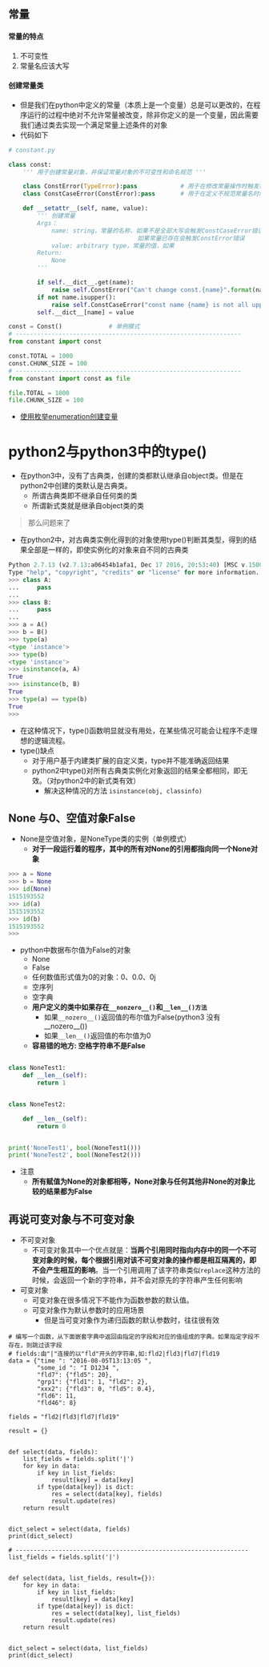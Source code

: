 ## 常量

#### 常量的特点
1. 不可变性
2. 常量名应该大写


#### 创建常量类
- 但是我们在python中定义的常量（本质上是一个变量）总是可以更改的，在程序运行的过程中绝对不允许常量被改变，除非你定义的是一个变量，因此需要我们通过类去实现一个满足常量上述条件的对象
- 代码如下

```python
# constant.py

class const:
    ''' 用于创建常量对象，并保证常量对象的不可变性和命名规范 '''

    class ConstError(TypeError):pass            # 用于在修改常量操作时触发错误
    class ConstCaseError(ConstError):pass       # 用于在定义不规范常量名时触发错误

    def __setattr__(self, name, value):
        ''' 创建常量
        Args：
            name: string，常量的名称，如果不是全部大写会触发ConstCaseError错误，
                                    如果常量已存在会触发ConstError错误
            value: arbitrary type，常量的值，如果
        Return:
            None
        '''

        if self.__dict__.get(name):
            raise self.ConstError("Can't change const.{name}".format(name=name))
        if not name.isupper():
            raise self.ConstCaseError("const name {name} is not all uppercase".format(name=name))
        self.__dict__[name] = value

const = Const()				# 单例模式
# ---------------------------------------------------------------
from constant import const

const.TOTAL = 1000
const.CHUNK_SIZE = 100
# ---------------------------------------------------------------
from constant import const as file

file.TOTAL = 1000
file.CHUNK_SIZE = 100
``` 

- [使用枚举enumeration创建变量](http://www.ziawang.com/python/basic_knowledge_of_python/enum.html)


# python2与python3中的type()
- 在python3中，没有了古典类，创建的类都默认继承自object类。但是在python2中创建的类默认是古典类。	
	- 所谓古典类即不继承自任何类的类
	- 所谓新式类就是继承自object类的类

>  那么问题来了

- 在python2中，对古典类实例化得到的对象使用type()判断其类型，得到的结果全部是一样的，即使实例化的对象来自不同的古典类

```python
Python 2.7.13 (v2.7.13:a06454b1afa1, Dec 17 2016, 20:53:40) [MSC v.1500 64 bit (AMD64)] on win32
Type "help", "copyright", "credits" or "license" for more information.
>>> class A:
...     pass
...
>>> class B:
...     pass
...
>>> a = A()
>>> b = B()
>>> type(a)
<type 'instance'>
>>> type(b)
<type 'instance'>
>>> isinstance(a, A)
True
>>> isinstance(b, B)
True
>>> type(a) == type(b)
True
>>>
```

- 在这种情况下，type()函数明显就没有用处，在某些情况可能会让程序不走理想的逻辑流程。
- type()缺点
	- 对于用户基于内建类扩展的自定义类，type并不能准确返回结果
	- python2中type()对所有古典类实例化对象返回的结果全都相同，即无效。（对python2中的新式类有效）
		- 解决这种情况的方法 `isinstance(obj, classinfo)`


## None 与0、空值对象False
- None是空值对象，是NoneType类的实例（单例模式）
	- **对于一段运行着的程序，其中的所有对None的引用都指向同一个None对象**


```python
>>> a = None
>>> b = None
>>> id(None)
1515193552
>>> id(a)
1515193552
>>> id(b)
1515193552
>>>
```

- python中数据布尔值为False的对象
	- None
	- False
	- 任何数值形式值为0的对象：0、0.0、0j
	- 空序列
	- 空字典
	- **用户定义的类中如果存在`__nonzero__()`和`__len__()方法`**
		- 如果`__nozero__()`返回值的布尔值为False(python3 没有__nozero__())
		- 如果`__len__()`返回值的布尔值为0
	- **容易错的地方: 空格字符串不是False**


```python

class NoneTest1:
    def __len__(self):
        return 1


class NoneTest2:

    def __len__(self):
        return 0


print('NoneTest1', bool(NoneTest1()))
print('NoneTest2', bool(NoneTest2()))
```


- 注意
	- **所有赋值为None的对象都相等，None对象与任何其他非None的对象比较的结果都为False**


## 再说可变对象与不可变对象
- 不可变对象
	- 不可变对象其中一个优点就是：**当两个引用同时指向内存中的同一个不可变对象的时候，每个根据引用对该不可变对象的操作都是相互隔离的，即不会产生相互的影响**。当一个引用调用了该字符串类似`replace`这种方法的时候，会返回一个新的字符串，并不会对原先的字符串产生任何影响
- 可变对象
	- 可变对象在很多情况下不能作为函数参数的默认值。
	- 可变对象作为默认参数时的应用场景
		- 但是当可变对象作为递归函数的默认参数时，往往很有效



```
# 编写一个函数，从下面嵌套字典中返回由指定的字段和对应的值组成的字典。如果指定字段不存在，则跳过该字段
# fields:由"|"连接的以"fld"开头的字符串,如:fld2|fld3|fld7|fld19
data = {"time ": "2016-08-05T13:13:05 ",
        "some_id ": "I D1234 ",
        "fld7": {"fld5": 20},
        "grp1": {"fld1": 1, "fld2": 2},
        "xxx2": {"fld3": 0, "fld5": 0.4},
        "fld6": 11,
        "fld46": 8}

fields = "fld2|fld3|fld7|fld19"

result = {}


def select(data, fields):
    list_fields = fields.split('|')
    for key in data:
        if key in list_fields:
            result[key] = data[key]
        if type(data[key]) is dict:
            res = select(data[key], fields)
            result.update(res)
    return result


dict_select = select(data, fields)
print(dict_select)

# -----------------------------------------------------------------
list_fields = fields.split('|')


def select(data, list_fields, result={}):
    for key in data:
        if key in list_fields:
            result[key] = data[key]
        if type(data[key]) is dict:
            res = select(data[key], list_fields)
            result.update(res)
    return result


dict_select = select(data, list_fields)
print(dict_select)
```
